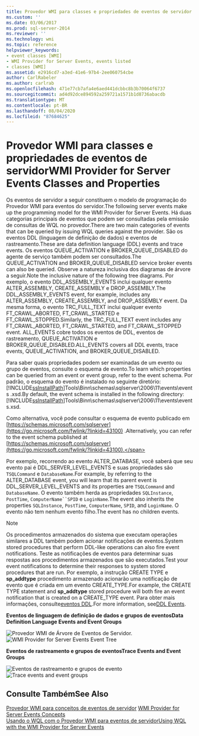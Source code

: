 ```yaml
---
title: Provedor WMI para classes e propriedades de eventos de servidor | Microsoft Docs
ms.custom: ''
ms.date: 03/06/2017
ms.prod: sql-server-2014
ms.reviewer: ''
ms.technology: wmi
ms.topic: reference
helpviewer_keywords:
- event classes [WMI]
- WMI Provider for Server Events, events listed
- classes [WMI]
ms.assetid: e2916cd7-a3ed-41e6-97b4-2ee060754cbe
author: CarlRabeler
ms.author: carlrab
ms.openlocfilehash: 471e77cb7afa4e6aed441dcbbc8b3b70064f6737
ms.sourcegitcommit: ad4d92dce894592a259721a1571b1d8736abacdb
ms.translationtype: MT
ms.contentlocale: pt-BR
ms.lasthandoff: 08/04/2020
ms.locfileid: "87684625"
---
```

# <a name="wmi-provider-for-server-events-classes-and-properties"></a><span data-ttu-id="8b4ca-102">Provedor WMI para classes e propriedades de eventos de servidor</span><span class="sxs-lookup"><span data-stu-id="8b4ca-102">WMI Provider for Server Events Classes and Properties</span></span>
  <span data-ttu-id="8b4ca-103">Os eventos de servidor a seguir constituem o modelo de programação do Provedor WMI para eventos do servidor.</span><span class="sxs-lookup"><span data-stu-id="8b4ca-103">The following server events make up the programming model for the WMI Provider for Server Events.</span></span> <span data-ttu-id="8b4ca-104">Há duas categorias principais de eventos que podem ser consultadas pela emissão de consultas de WQL no provedor.</span><span class="sxs-lookup"><span data-stu-id="8b4ca-104">There are two main categories of events that can be queried by issuing WQL queries against the provider.</span></span> <span data-ttu-id="8b4ca-105">São os eventos DDL (linguagem de definição de dados) e eventos de rastreamento.</span><span class="sxs-lookup"><span data-stu-id="8b4ca-105">These are data definition language (DDL) events and trace events.</span></span> <span data-ttu-id="8b4ca-106">Os eventos QUEUE_ACTIVATION e BROKER_QUEUE_DISABLED do agente de serviço também podem ser consultados.</span><span class="sxs-lookup"><span data-stu-id="8b4ca-106">The QUEUE_ACTIVATION and BROKER_QUEUE_DISABLED service broker events can also be queried.</span></span> <span data-ttu-id="8b4ca-107">Observe a natureza inclusiva dos diagramas de árvore a seguir.</span><span class="sxs-lookup"><span data-stu-id="8b4ca-107">Note the inclusive nature of the following tree diagrams.</span></span> <span data-ttu-id="8b4ca-108">Por exemplo, o evento DDL_ASSEMBLY_EVENTS inclui qualquer evento ALTER_ASSEMBLY, CREATE_ASSEMBLY e DROP_ASSEMBLY.</span><span class="sxs-lookup"><span data-stu-id="8b4ca-108">The DDL_ASSEMBLY_EVENTS event, for example, includes any ALTER_ASSEMBLY, CREATE_ASSEMBLY, and DROP_ASSEMBLY event.</span></span> <span data-ttu-id="8b4ca-109">Da mesma forma, o evento TRC_FULL_TEXT inclui qualquer evento FT_CRAWL_ABORTED, FT_CRAWL_STARTED e FT_CRAWL_STOPPED.</span><span class="sxs-lookup"><span data-stu-id="8b4ca-109">Similarly, the TRC_FULL_TEXT event includes any FT_CRAWL_ABORTED, FT_CRAWL_STARTED, and FT_CRAWL_STOPPED event.</span></span> <span data-ttu-id="8b4ca-110">ALL_EVENTS cobre todos os eventos de DDL, eventos de rastreamento, QUEUE_ACTIVATION e BROKER_QUEUE_DISABLED.</span><span class="sxs-lookup"><span data-stu-id="8b4ca-110">ALL_EVENTS covers all DDL events, trace events, QUEUE_ACTIVATION, and BROKER_QUEUE_DISABLED.</span></span>  
  
 <span data-ttu-id="8b4ca-111">Para saber quais propriedades podem ser examinadas de um evento ou grupo de eventos, consulte o esquema de evento.</span><span class="sxs-lookup"><span data-stu-id="8b4ca-111">To learn which properties can be queried from an event or event group, refer to the event schema.</span></span> <span data-ttu-id="8b4ca-112">Por padrão, o esquema do evento é instalado no seguinte diretório: [!INCLUDE[ssInstallPath](../../includes/ssinstallpath-md.md)]Tools\Binn\schemas\sqlserver\2006\11\events\events .xsd.</span><span class="sxs-lookup"><span data-stu-id="8b4ca-112">By default, the event schema is installed in the following directory: [!INCLUDE[ssInstallPath](../../includes/ssinstallpath-md.md)]Tools\Binn\schemas\sqlserver\2006\11\events\events.xsd.</span></span>  
  
 <span data-ttu-id="8b4ca-113">Como alternativa, você pode consultar o esquema de evento publicado em [https://schemas.microsoft.com/sqlserver](https://go.microsoft.com/fwlink/?linkid=43100) .</span><span class="sxs-lookup"><span data-stu-id="8b4ca-113">Alternatively, you can refer to the event schema published at [https://schemas.microsoft.com/sqlserver](https://go.microsoft.com/fwlink/?linkid=43100).</span></span>  
  
 <span data-ttu-id="8b4ca-114">Por exemplo, recorrendo ao evento ALTER_DATABASE, você saberá que seu evento pai é DDL_SERVER_LEVEL_EVENTS e suas propriedades são `TSQLCommand` e `DatabaseName`.</span><span class="sxs-lookup"><span data-stu-id="8b4ca-114">For example, by referring to the ALTER_DATABASE event, you will learn that its parent event is DDL_SERVER_LEVEL_EVENTS and its properties are `TSQLCommand` and `DatabaseName`.</span></span> <span data-ttu-id="8b4ca-115">O evento também herda as propriedades `SQLInstance`, `PostTime`, `ComputerName``SPID` e `LoginName`.</span><span class="sxs-lookup"><span data-stu-id="8b4ca-115">The event also inherits the properties `SQLInstance`, `PostTime`, `ComputerName`, `SPID`, and `LoginName`.</span></span> <span data-ttu-id="8b4ca-116">O evento não tem nenhum evento filho.</span><span class="sxs-lookup"><span data-stu-id="8b4ca-116">The event has no children events.</span></span>  
  
> [!NOTE]  
>  <span data-ttu-id="8b4ca-117">Os procedimentos armazenados do sistema que executam operações similares a DDL também podem acionar notificações de eventos.</span><span class="sxs-lookup"><span data-stu-id="8b4ca-117">System stored procedures that perform DDL-like operations can also fire event notifications.</span></span> <span data-ttu-id="8b4ca-118">Teste as notificações de eventos para determinar suas respostas aos procedimentos armazenados que são executados.</span><span class="sxs-lookup"><span data-stu-id="8b4ca-118">Test your event notifications to determine their responses to system stored procedures that are run.</span></span> <span data-ttu-id="8b4ca-119">Por exemplo, a instrução CREATE TYPE e **sp_addtype** procedimento armazenado acionarão uma notificação de evento que é criada em um evento CREATE_TYPE.</span><span class="sxs-lookup"><span data-stu-id="8b4ca-119">For example, the CREATE TYPE statement and **sp_addtype** stored procedure will both fire an event notification that is created on a CREATE_TYPE event.</span></span> <span data-ttu-id="8b4ca-120">Para obter mais informações, consulte[eventos DDL](../../relational-databases/triggers/ddl-events.md).</span><span class="sxs-lookup"><span data-stu-id="8b4ca-120">For more information, see[DDL Events](../../relational-databases/triggers/ddl-events.md).</span></span>  
  
 <span data-ttu-id="8b4ca-121">**Eventos de linguagem de definição de dados e grupos de eventos**</span><span class="sxs-lookup"><span data-stu-id="8b4ca-121">**Data Definition Language Events and Event Groups**</span></span>  
  
 <span data-ttu-id="8b4ca-122">![Provedor WMI de Árvore de Eventos de Servidor.](../../../2014/database-engine/dev-guide/media/sql-wmi-ddl-events-ktm.gif "Provedor WMI de Árvore de Eventos de Servidor.")</span><span class="sxs-lookup"><span data-stu-id="8b4ca-122">![WMI Provider for Server Events Event Tree](../../../2014/database-engine/dev-guide/media/sql-wmi-ddl-events-ktm.gif "WMI Provider for Server Events Event Tree")</span></span>  
  
 <span data-ttu-id="8b4ca-123">**Eventos de rastreamento e grupos de eventos**</span><span class="sxs-lookup"><span data-stu-id="8b4ca-123">**Trace Events and Event Groups**</span></span>  
  
 <span data-ttu-id="8b4ca-124">![Eventos de rastreamento e grupos de evento](../../../2014/database-engine/dev-guide/media/sql-wmi-trc-all-events.gif "Eventos de rastreamento e grupos de evento")</span><span class="sxs-lookup"><span data-stu-id="8b4ca-124">![Trace events and event groups](../../../2014/database-engine/dev-guide/media/sql-wmi-trc-all-events.gif "Trace events and event groups")</span></span>  
  
## <a name="see-also"></a><span data-ttu-id="8b4ca-125">Consulte Também</span><span class="sxs-lookup"><span data-stu-id="8b4ca-125">See Also</span></span>  
 <span data-ttu-id="8b4ca-126">[Provedor WMI para conceitos de eventos de servidor](../../relational-databases/wmi-provider-server-events/wmi-provider-for-server-events-concepts.md) </span><span class="sxs-lookup"><span data-stu-id="8b4ca-126">[WMI Provider for Server Events Concepts](../../relational-databases/wmi-provider-server-events/wmi-provider-for-server-events-concepts.md) </span></span>  
 [<span data-ttu-id="8b4ca-127">Usando o WQL com o Provedor WMI para eventos de servidor</span><span class="sxs-lookup"><span data-stu-id="8b4ca-127">Using WQL with the WMI Provider for Server Events</span></span>](../../relational-databases/wmi-provider-server-events/using-wql-with-the-wmi-provider-for-server-events.md)  
  
  
